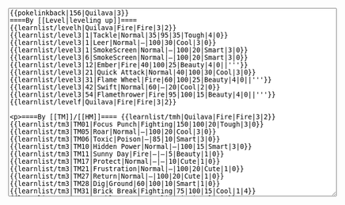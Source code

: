 </p><textarea readonly="" accesskey="," id="wpTextbox1" cols="80" rows="25" style="" class="mw-editfont-monospace" lang="en" dir="ltr" name="wpTextbox1">{{pokelinkback|156|Quilava|3}}
====By [[Level|leveling up]]====
{{learnlist/levelh|Quilava|Fire|Fire|3|2}}
{{learnlist/level3|1|Tackle|Normal|35|95|35|Tough|4|0}}
{{learnlist/level3|1|Leer|Normal|—|100|30|Cool|3|0}}
{{learnlist/level3|1|SmokeScreen|Normal|—|100|20|Smart|3|0}}
{{learnlist/level3|6|SmokeScreen|Normal|—|100|20|Smart|3|0}}
{{learnlist/level3|12|Ember|Fire|40|100|25|Beauty|4|0||'''}}
{{learnlist/level3|21|Quick Attack|Normal|40|100|30|Cool|3|0}}
{{learnlist/level3|31|Flame Wheel|Fire|60|100|25|Beauty|4|0||'''}}
{{learnlist/level3|42|Swift|Normal|60|—|20|Cool|2|0}}
{{learnlist/level3|54|Flamethrower|Fire|95|100|15|Beauty|4|0||'''}}
{{learnlist/levelf|Quilava|Fire|Fire|3|2}}

====By [[TM]]/[[HM]]====
{{learnlist/tmh|Quilava|Fire|Fire|3|2}}
{{learnlist/tm3|TM01|Focus Punch|Fighting|150|100|20|Tough|3|0}}
{{learnlist/tm3|TM05|Roar|Normal|—|100|20|Cool|3|0}}
{{learnlist/tm3|TM06|Toxic|Poison|—|85|10|Smart|3|0}}
{{learnlist/tm3|TM10|Hidden Power|Normal|—|100|15|Smart|3|0}}
{{learnlist/tm3|TM11|Sunny Day|Fire|—|—|5|Beauty|1|0}}
{{learnlist/tm3|TM17|Protect|Normal|—|—|10|Cute|1|0}}
{{learnlist/tm3|TM21|Frustration|Normal|—|100|20|Cute|1|0}}
{{learnlist/tm3|TM27|Return|Normal|—|100|20|Cute|1|0}}
{{learnlist/tm3|TM28|Dig|Ground|60|100|10|Smart|1|0}}
{{learnlist/tm3|TM31|Brick Break|Fighting|75|100|15|Cool|1|4}}
{{learnlist/tm3|TM32|Double Team|Normal|—|—|15|Cool|2|0}}
{{learnlist/tm3|TM35|Flamethrower|Fire|95|100|15|Beauty|4|0||'''}}
{{learnlist/tm3|TM38|Fire Blast|Fire|120|85|5|Beauty|4|0||'''}}
{{learnlist/tm3|TM40|Aerial Ace|Flying|60|—|20|Cool|2|0}}
{{learnlist/tm3|TM42|Facade|Normal|70|100|20|Cute|2|0}}
{{learnlist/tm3|TM43|Secret Power|Normal|70|100|20|Smart|1|0}}
{{learnlist/tm3|TM44|Rest|Psychic|—|—|10|Cute|2|0}}
{{learnlist/tm3|TM45|Attract|Normal|—|100|15|Cute|2|0}}
{{learnlist/tm3|TM50|Overheat|Fire|140|90|5|Beauty|6|0||'''}}
{{learnlist/tm3|HM01|Cut|Normal|50|95|30|Cool|2|1}}
{{learnlist/tm3|HM04|Strength|Normal|80|100|15|Tough|2|1}}
{{learnlist/tm3|HM06|Rock Smash|Fighting|20|100|15|Tough|1|0}}
{{learnlist/tmf|Quilava|Fire|Fire|3|2}}

====By {{pkmn|breeding}}====
{{learnlist/breedh|Quilava|Fire|Fire|3|2}}
{{learnlist/breed3|{{MSP/3|056|Mankey}}{{MSP/3|216|Teddiursa}}{{MSP/3|217|Ursaring}}{{MSP/3|263|Zigzagoon}}{{MSP/3|264|Linoone}}{{MSP/3|287|Slakoth}}&lt;br>{{MSP/3|288|Vigoroth}}{{MSP/3|289|Slaking}}{{MSP/3|300|Skitty}}|Covet|Normal|40|100|40|Cute|1|0}}
{{learnlist/breed3|{{MSP/3|335|Zangoose}}|Crush Claw|Normal|75|95|10|Cool|1|4}}
{{learnlist/breed3|{{MSP/3|054|Psyduck}}{{MSP/3|055|Golduck}}{{MSP/3|083|Farfetch'd}}{{MSP/3|161|Sentret}}{{MSP/3|162|Furret}}{{MSP/3|203|Girafarig}}&lt;br>{{MSP/3|215|Sneasel}}|Foresight|Normal|—|100|40|Smart|3|0|*}}
{{learnlist/breed3|{{MSP/3|027|Sandshrew}}{{MSP/3|028|Sandslash}}{{MSP/3|052|Meowth}}{{MSP/3|053|Persian}}{{MSP/3|054|Psyduck}}{{MSP/3|055|Golduck}}&lt;br>{{MSP/3|056|Mankey}}{{MSP/3|057|Primeape}}{{MSP/3|161|Sentret}}{{MSP/3|162|Furret}}{{MSP/3|190|Aipom}}{{MSP/3|215|Sneasel}}&lt;br>{{MSP/3|216|Teddiursa}}{{MSP/3|217|Ursaring}}{{MSP/3|264|Linoone}}{{MSP/3|288|Vigoroth}}{{MSP/3|289|Slaking}}{{MSP/3|352|Kecleon}}|Fury Swipes|Normal|18|80|15|Tough|2|1}}
{{learnlist/breed3|{{MSP/3|228|Houndour}}{{MSP/3|229|Houndoom}}{{MSP/3|261|Poochyena}}{{MSP/3|262|Mightyena}}{{MSP/3|293|Whismur}}{{MSP/3|294|Loudred}}&lt;br>{{MSP/3|295|Exploud}}{{MSP/3|309|Electrike}}{{MSP/3|310|Manectric}}|Howl|Normal|—|—|40|Cool|1|0}}
{{learnlist/breed3|{{MSP/3|019|Rattata}}{{MSP/3|020|Raticate}}{{MSP/3|025|Pikachu}}{{MSP/3|026|Raichu}}{{MSP/3|037|Vulpix}}{{MSP/3|038|Ninetales}}&lt;br>{{MSP/3|133|Eevee}}{{MSP/3|134|Vaporeon}}{{MSP/3|135|Jolteon}}{{MSP/3|136|Flareon}}{{MSP/3|196|Espeon}}{{MSP/3|197|Umbreon}}&lt;br>{{MSP/3|155|Cyndaquil}}{{MSP/3|156|Quilava}}{{MSP/3|157|Typhlosion}}{{MSP/3|161|Sentret}}{{MSP/3|162|Furret}}{{MSP/3|215|Sneasel}}&lt;br>{{MSP/3|255|Torchic}}{{MSP/3|256|Combusken}}{{MSP/3|257|Blaziken}}{{MSP/3|309|Electrike}}{{MSP/3|310|Manectric}}{{MSP/3|335|Zangoose}}&lt;br>{{MSP/3|359|Absol}}|Quick Attack|Normal|40|100|30|Cool|3|0}}
{{learnlist/breed3|{{MSP/3|288|Vigoroth}}|Reversal|Fighting|—|100|15|Cool|2|0}}
{{learnlist/breed3|{{MSP/3|034|Nidoking}}{{MSP/3|056|Mankey}}{{MSP/3|057|Primeape}}{{MSP/3|128|Tauros}}{{MSP/3|216|Teddiursa}}{{MSP/3|217|Ursaring}}&lt;br>{{MSP/3|327|Spinda}}|Thrash|Normal|90|100|20|Tough|4|4}}
{{learnlist/breedf|Quilava|Fire|Fire|3|2}}

====By [[Move Tutor|tutoring]]====
{{learnlist/tutorh|Quilava|Fire|Fire|3|2}}
{{learnlist/tutor3|Body Slam|Normal|85|100|15|Tough|1|4|||yes|yes|yes}}
{{learnlist/tutor3|Defense Curl|Normal|—|—|40|Cute|2|0|||no|yes|no}}
{{learnlist/tutor3|Double-Edge|Normal|120|100|15|Tough|6|0|||yes|yes|yes}}
{{learnlist/tutor3|Endure|Normal|—|—|10|Tough|2|0|||no|yes|no}}
{{learnlist/tutor3|Fury Cutter|Bug|10|95|20|Cool|3|0|||no|yes|no}}
{{learnlist/tutor3|Mimic|Normal|—|—|10|Cute|1|0|||yes|yes|yes}}
{{learnlist/tutor3|Mud-Slap|Ground|20|100|10|Cute|2|1|||no|yes|no}}
{{learnlist/tutor3|Rollout|Rock|30|90|20|Tough|3|0|||no|yes|no}}
{{learnlist/tutor3|Sleep Talk|Normal|—|—|10|Cute|3|0|||no|yes|no}}
{{learnlist/tutor3|Snore|Normal|40|100|15|Cute|4|0|||no|yes|no}}
{{learnlist/tutor3|Substitute|Normal|—|—|10|Smart|2|0|||yes|yes|yes}}
{{learnlist/tutor3|Swagger|Normal|—|90|15|Cute|2|0|||no|yes|yes}}
{{learnlist/tutor3|Swift|Normal|60|—|20|Cool|2|0|||no|yes|no}}
{{learnlist/tutorf|Quilava|Fire|Fire|3|2}}

====By a prior [[evolution]]====
{{Learnlist/prevoh|Quilava|Fire|Fire|3|2}}
{{Learnlist/prevo3|155|Cyndaquil|e||||Blast Burn|Fire|150|90|5|Beauty|4|4|'''|XD}}
{{Learnlist/prevof|Quilava|Fire|Fire|3|2}}

====Special moves====
{{Shadow moves|156|30|Shadow Rush|--|--|--|Sunny Day|Fire|SmokeScreen|Normal|Dig|Ground|Flame Wheel|Fire|Colo|fire|fire}}

[[it:Quilava/Mosse apprese in terza generazione]]
[[zh:火岩鼠/第三世代招式表]]
